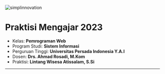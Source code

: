 ![simplinnovation](https://1.bp.blogspot.com/-wStk0VZDfMk/YCC0GIRPrDI/AAAAAAAAAGc/1yj7IOUedvoeO1CuCxq7ETLW0FqXni6mwCLcBGAsYHQ/s320/logotext.png)

# __Praktisi Mengajar 2023__

- Kelas: __Pemrograman Web__
- Program Studi: __Sistem Informasi__
- Perguruan Tinggi: __Universitas Persada Indonesia Y.A.I__
- Dosen: __Drs. Ahmad Rosadi, M.Kom__
- Praktisi: __Lintang Wisesa Atissalam, S.Si__

<hr/>